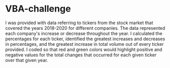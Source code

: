 # VBA-challenge
I was provided with data referring to tickers from the stock market that covered the years 2018-2020 for different companies. The data represented each company's increase or decrease throughout the year. 
I calculated the percentages for each ticker, identified the greatest increases and decreases in percentages, and the greatest increase in total volume out of every ticker provided. 
I coded so that red and green colors would highlight positive and negative values for the total changes that occurred for each given ticker over that given year. 
